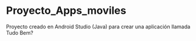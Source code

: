 # Proyecto_Apps_moviles
Proyecto creado en Android Studio (Java) para crear una aplicación llamada Tudo Bem?
